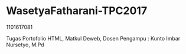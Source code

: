 # WasetyaFatharani-TPC2017
1101617081

Tugas Portofolio HTML, Matkul Deweb, Dosen Pengampu : Kunto Imbar Nursetyo, M.Pd
